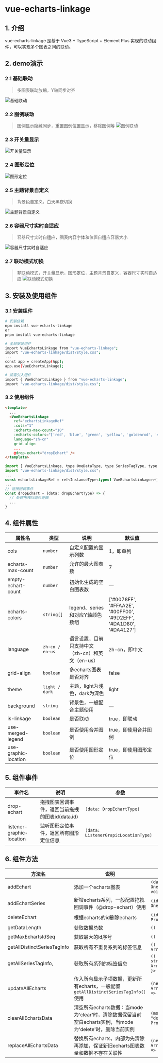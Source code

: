# vue-echarts-linkage

## 1. 介绍

vue-echarts-linkage 是基于 Vue3 + TypeScript + Element Plus 实现的联动组件，可以实现多个图表之间的联动。

## 2. demo演示
### 2.1 基础联动
> 多图表联动放缩，Y轴同步对齐

![基础联动](./src/demo/demo1.gif)

### 2.2 图例联动
> 图例显示隐藏同步，重置图例位置显示，移除图例等
![图例联动](./src/demo/demo2.gif)

### 2.3 开关量显示
![开关量显示](./src/demo/demo3.gif)

### 2.4 图形定位
![图形定位](./src/demo/demo4.gif)

### 2.5 主题背景自定义
> 背景色自定义，白天黑夜切换

![主题背景自定义](./src/demo/demo5.gif)

### 2.6 容器尺寸实时自适应
> 容器尺寸实时自适应，图表内容字体和位置自适应容器大小

![容器尺寸实时自适应](./src/demo/demo6.gif)

### 2.7 联动模式切换
> 非联动模式，开关量显示，图形定位，主题背景自定义，容器尺寸实时自适应
![联动模式切换](./src/demo/demo7.gif)

## 3. 安装及使用组件

### 3.1 安装组件
```bash
# 安装依赖
npm install vue-echarts-linkage
or
pnpm install vue-echarts-linkage

# 全局安装组件
import VueEchartsLinkage from "vue-echarts-linkage";
import "vue-echarts-linkage/dist/style.css";
...
const app = createApp(App);
app.use(VueEchartsLinkage);

# 按需引入组件
import { VueEchartsLinkage } from "vue-echarts-linkage";
import "vue-echarts-linkage/dist/style.css";
```

### 3.2 使用组件

```html
<template>
  ...
  <VueEchartsLinkage 
    ref="echartsLinkageRef" 
    :cols="1" 
    :echarts-max-count="10"
    :echarts-colors="['red', 'blue', 'green', 'yellow', 'goldenrod', 'skyblue']" 
    language="zh-cn"
    grid-align
    ...
    @drop-echart="dropEchart" />
</template>
```

```javascript
import { VueEchartsLinkage, type OneDataType, type SeriesTagType, type DropEchartType  } from 'vue-echarts-linkage';
import "vue-echarts-linkage/dist/style.css";
...
const echartsLinkageRef = ref<InstanceType<typeof VueEchartsLinkage>>();
...
// 拖拽回调事件
const dropEchart = (data: dropEchartType) => {
  // 处理拖拽回调后逻辑
  ...
}
```

## 4. 组件属性
| 属性名 | 类型 | 说明 | 默认值 |
| --- | --- | --- | --- |
| cols | `number` | 自定义配置的显示列数 | 1，即单列 |
| echarts-max-count | `number` | 允许的最大图表数 | 7 |
| empty-echart-count | `number` | 初始化生成的空白图表数 | — |
| echarts-colors | `string[]` | legend、series和对应Y轴颜色数组  | ['#0078FF', '#FFAA2E', '#00FF00', '#9D2EFF', '#DA1D80', '#DA4127'] |
| language | `zh-cn / en-us` | 语言设置，目前只支持中文（zh-cn）和英文（en-us）  | zh-cn，即中文 |
| grid-align | `boolean` | 多echarts图表是否对齐 | false |
| theme | `light / dark` | 主题，light为浅色，dark为深色 | light |
| background | `string` | 背景色，一般配合主题使用 | — |
| is-linkage | `boolean` | 是否联动 | true，即联动 |
| use-merged-legend | `boolean` | 是否使用合并图例 | true，即使用合并图例 |
| use-graphic-location | `boolean` | 是否使用图形定位 | true，即使用图形定位 |

## 5. 组件事件
| 事件名 | 说明 | 参数 |
| --- | --- | --- |
| drop-echart | 拖拽图表回调事件，返回当前拖拽的图表id(data.id) | `(data: DropEchartType)` |
| listener-graphic-location | 监听图形定位事件，返回所有图形定位信息 | `(data: ListenerGrapicLocationType)` |

## 6. 组件方法
| 方法名 | 说明 | 参数 |
| --- | --- | --- |
| addEchart | 添加一个echarts图表 | `(data?: OneDataType / OneDataType[]) => void` |
| addEchartSeries | 新增echarts系列，一般配置拖拽回调事件（@drop-echart）使用 | `(id: string, data: OneDataType) => void` |
| deleteEchart | 根据echarts的id删除echarts | `(id: string) => Promise<void>` |
| getDataLength | 获取数据总数 | `() => number` |
| getMaxEchartsIdSeq | 获取最大的id序号 | `() => number` |
| getAllDistinctSeriesTagInfo | 获取所有不重复系列的标签信息 | `() => Array<SeriesTagType>` |
| getAllSeriesTagInfo, | 获取所有系列的标签信息 | `() => Array<{ id: string; series: Array<SeriesTagType>; }>` |
| updateAllEcharts | 传入所有显示子项数据，更新所有echarts，一般配置 `getAllDistinctSeriesTagInfo()` 使用 | `(newAllSeriesdata: Array<SeriesTagType>) => Promise<void>` |
| clearAllEchartsData | 清空所有echarts数据：当mode为'clear'时，清除数据保留当前空白echarts实例，当mode为'delete'时，删除当前实例 | `(mode?: "clear" / "delete") => Promise<void>` |
| replaceAllEchartsData | 替换所有echarts，内部为先清除再添加，保证新旧echarts图表数量和数据不存在关联性 | `(newDataArray: Array<OneDataType[]>) => Promise<void>` |